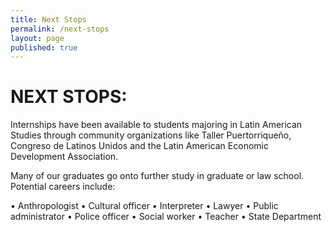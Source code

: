 ```yaml
---
title: Next Stops
permalink: /next-stops
layout: page
published: true
---
```


# NEXT STOPS:

Internships have been available to students majoring in Latin American Studies through community organizations like Taller Puertorriqueño, Congreso de Latinos Unidos and the Latin American Economic Development Association.

Many of our graduates go onto further study in graduate or law school. Potential careers include:

• Anthropologist
• Cultural officer
• Interpreter
• Lawyer
• Public administrator
• Police officer
• Social worker
• Teacher
• State Department

